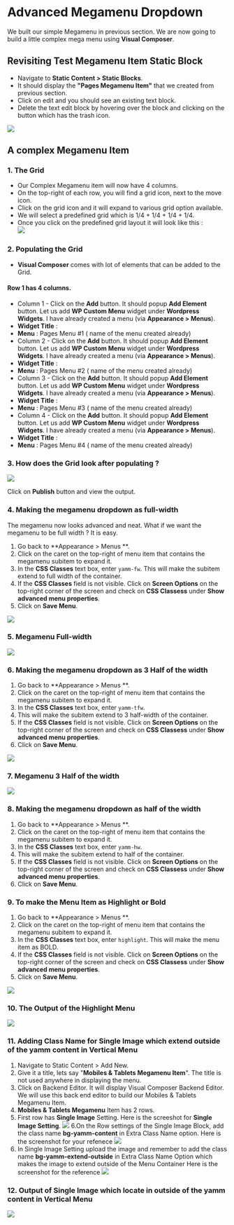 # Advanced Megamenu Dropdown

We built our simple Megamenu in previous section. We are now going to build a little complex mega menu using **Visual Composer**.

## Revisiting Test Megamenu Item Static Block

* Navigate to **Static Content > Static Blocks**.
* It should display the **"Pages Megamenu Item"** that we created from previous section.
* Click on edit and you should see an existing text block.
* Delete the text edit block by hovering over the block and clicking on the button which has the trash icon.

![](http://transvelo.github.io/docs/electro/images/edit-test-megamenu-item.png)

## A complex Megamenu Item

### 1. The Grid

* Our Complex Megamenu item will now have 4 columns.
* On the top-right of each row, you will find a grid icon, next to the move icon.
* Click on the grid icon and it will expand to various grid option available.
* We will select a predefined grid which is 1/4 + 1/4 + 1/4 + 1/4.
* Once you click on the predefined grid layout it will look like this :<br/>![](http://transvelo.github.io/docs/electro/images/vc-four-col-grid-on-selection.png)



### 2. Populating the Grid

* **Visual Composer** comes with lot of elements that can be added to the Grid.

#### Row 1 has 4 columns.
* Column 1 - Click on the **Add** button. It should popup **Add Element** button. Let us add **WP Custom Menu** widget under **Wordpress Widgets**. I have already created a menu (via **Appearance > Menus**).
 * **Widget Title** :
 * **Menu** : Pages Menu #1 ( name of the menu created already)
* Column 2 -  Click on the **Add** button. It should popup **Add Element** button. Let us add **WP Custom Menu** widget under **Wordpress Widgets**. I have already created a menu (via **Appearance > Menus**).
 * **Widget Title** :
 * **Menu** : Pages Menu #2 ( name of the menu created already)
* Column 3 -  Click on the **Add** button. It should popup **Add Element** button. Let us add **WP Custom Menu** widget under **Wordpress Widgets**. I have already created a menu (via **Appearance > Menus**).
 * **Widget Title** :
 * **Menu** : Pages Menu #3 ( name of the menu created already)
* Column 4 -  Click on the **Add** button. It should popup **Add Element** button. Let us add **WP Custom Menu** widget under **Wordpress Widgets**. I have already created a menu (via **Appearance > Menus**).
 * **Widget Title** :
 * **Menu** : Pages Menu #4 ( name of the menu created already)

### 3. How does the Grid look after populating ?

![](http://transvelo.github.io/docs/electro/images/vc-megamenu-backend-editor.png)

Click on **Publish** button and view the output.

### 4. Making the megamenu dropdown as full-width

The megamenu now looks advanced and neat. What if we want the megamenu to be full width ? It is easy.

1. Go back to **Appearance > Menus **.
2. Click on the caret on the top-right of menu item that contains the megamenu subitem to expand it.
3. In the **CSS Classes** text box, enter `yamm-fw`. This will make the subitem extend to full width of the container.
4. If the **CSS Classes** field is not visible. Click on **Screen Options** on the top-right corner of the screen and check on **CSS Classess** under **Show advanced menu properties**.
4. Click on **Save Menu**.

![](http://transvelo.github.io/docs/electro/images/yamm-fw.png)

### 5. Megamenu Full-width

![](http://transvelo.github.io/docs/electro/images/yamm-fw-output.png)

### 6. Making the megamenu dropdown as 3 Half of the width

1. Go back to **Appearance > Menus **.
2. Click on the caret on the top-right of menu item that contains the megamenu subitem to expand it.
3. In the **CSS Classes** text box, enter `yamm-tfw`.
4. This will make the subitem extend to 3 half-width of the container.
4. If the **CSS Classes** field is not visible. Click on **Screen Options** on the top-right corner of the screen and check on **CSS Classess** under **Show advanced menu properties**.
4. Click on **Save Menu**.

![](http://transvelo.github.io/docs/electro/images/yamm-tfw.png)

### 7. Megamenu 3 Half of the width

![](http://transvelo.github.io/docs/electro/images/megamenu-3-half-width.png)

### 8. Making the megamenu dropdown as half of the width

1. Go back to **Appearance > Menus **.
2. Click on the caret on the top-right of menu item that contains the megamenu subitem to expand it.
3. In the **CSS Classes** text box, enter `yamm-hw`.
4. This will make the subitem extend to half of the container.
4. If the **CSS Classes** field is not visible. Click on **Screen Options** on the top-right corner of the screen and check on **CSS Classess** under **Show advanced menu properties**.
4. Click on **Save Menu**.

### 9. To make the Menu Item as Highlight or Bold

1. Go back to **Appearance > Menus **.
2. Click on the caret on the top-right of menu item that contains the megamenu subitem to expand it.
3. In the **CSS Classes** text box, enter `highlight`. This will make the menu item as BOLD.
4. If the **CSS Classes** field is not visible. Click on **Screen Options** on the top-right corner of the screen and check on **CSS Classess** under **Show advanced menu properties**.
4. Click on **Save Menu**.

![](http://transvelo.github.io/docs/electro/images/highlight-menu.png)

### 10. The Output of the Highlight Menu

![](http://transvelo.github.io/docs/electro/images/highlight-menu-output.png)

### 11. Adding Class Name for Single Image which extend outside of the yamm content in Vertical Menu

1. Navigate to Static Content > Add New.
2. Give it a title, lets say "**Mobiles & Tablets Megamenu Item**". The title is not used anywhere in displaying the menu.
3. Click on Backend Editor. It will display Visual Composer Backend Editor. We will use this back end editor to build our Mobiles & Tablets Megamenu Item.
4. **Mobiles & Tablets Megamenu** Item has 2 rows.
5. First row has **Single Image** Setting. Here is the screeshot for **Single Image Setting**.
![](http://transvelo.github.io/docs/electro/images/static-block-image-setting.png)
6.On the Row settings of the Single Image Block, add the class name **bg-yamm-content** in
Extra Class Name option. Here is the screenshot for your refenece
![](http://transvelo.github.io/docs/electro/images/single-image-row-setting.png)
7. In Single Image Setting upload the image and remember to add the class name **bg-yamm-extend-outside** in Extra Class Name Option which makes the image to extend outside of the Menu Container
Here is the screenshot for the reference
![](http://transvelo.github.io/docs/electro/images/single-image-class-name-setting.png)

### 12. Output of Single Image which locate in outside of the yamm content in Vertical Menu
![](http://transvelo.github.io/docs/electro/images/image-extend-outside.png)



